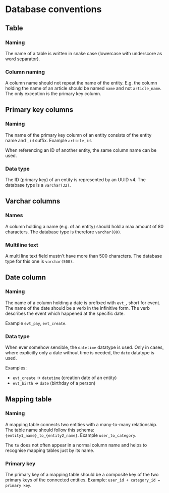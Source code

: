 # Database conventions

## Table

### Naming

The name of a table is written in snake case (lowercase with underscore as word separator).

### Column naming

A column name should not repeat the name of the entity. E.g. the column holding the name of an article should be named
`name` and not `article_name`. The only exception is the primary key column.

## Primary key columns

### Naming

The name of the primary key column of an entity consists of the entity name and `_id` suffix. Example `article_id`.

When referencing an ID of another entity, the same column name can be used.

### Data type

The ID (primary key) of an entity is represented by an UUID v4. The database type is a `varchar(32)`.

## Varchar columns

### Names

A column holding a name (e.g. of an entity) should hold a max amount of 80 characters. The database type is therefore
`varchar(80)`.

### Multiline text

A multi line text field mustn't have more than 500 characters. The database type for this one is `varchar(500)`.

## Date column

### Naming

The name of a column holding a date is prefixed with `evt_`, short for event. The name of the date should be a verb in
the infinitive form. The verb describes the event which happened at the specific date.

Example `evt_pay`, `evt_create`.

### Data type

When ever somehow sensible, the `datetime` datatype is used. Only in cases, where explicitly only a date without time is
needed, the `date` datatype is used.

Examples:

- `evt_create` -> `datetime` (creation date of an entity)
- `evt_birth` -> `date` (birthday of a person)

## Mapping table

### Naming

A mapping table connects two entities with a many-to-many relationship. The table name should follow this schema:
`{entity1_name}_to_{entity2_name}`. Example `user_to_category`.

The `to` does not often appear in a normal column name and helps to recognise mapping tables just by its name.

### Primary key

The primary key of a mapping table should be a composite key of the two primary keys of the connected entities. Example:
`user_id + category_id = primary key`.